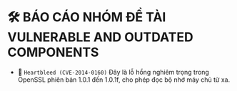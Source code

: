 # 🛠️ BÁO CÁO NHÓM ĐỀ TÀI VULNERABLE AND OUTDATED COMPONENTS
-  🔐 `Heartbleed (CVE-2014-0160)` Đây là lỗ hổng nghiêm trọng trong OpenSSL phiên bản 1.0.1 đến 1.0.1f, cho phép đọc bộ nhớ máy chủ từ xa.
